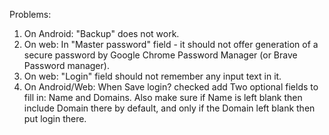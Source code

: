 Problems:
1. On Android: "Backup" does not work.
2. On web: In "Master password" field - it should not offer generation of a secure password by Google Chrome Password Manager (or Brave Password manager).
3. On web: "Login" field should not remember any input text in it. 
4. On Android/Web: When Save login? checked add Two optional fields to fill in: Name and Domains. Also make sure if Name is left blank then include Domain there by default, and only if the Domain left blank then put login there.